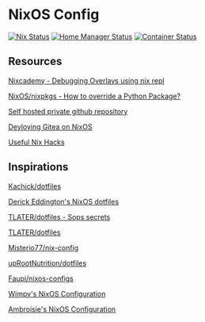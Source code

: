 # NixOS Config

[![Nix Status](https://github.com/Joaqim/dotfiles/actions/workflows/check.yml/badge.svg?branch=main)](https://github.com/Joaqim/dotfiles/actions/workflows/check.yml?query=branch%3Amain+)
[![Home Manager Status](https://github.com/Joaqim/dotfiles/actions/workflows/ci-home.yml/badge.svg?branch=main)](https://github.com/Joaqim/dotfiles/actions/workflows/ci-home.yml?query=branch%3Amain+)
[![Container Status](https://github.com/Joaqim/dotfiles/actions/workflows/container.yml/badge.svg?branch=main)](https://github.com/Joaqim/dotfiles/actions/workflows/container.yml?query=branch%3Amain+)

## Resources

[Nixcademy - Debugging Overlays using nix repl](https://nixcademy.com/posts/mastering-nixpkgs-overlays-techniques-and-best-practice/)

[NixOS/nixpkgs - How to override a Python Package?](https://github.com/NixOS/nixpkgs/blob/master/doc/languages-frameworks/python.section.md#how-to-override-a-python-package-how-to-override-a-python-package)

[Self hosted private github repository](https://ayats.org/blog/gitea-drone)

[Deyloying Gitea on NixOS](https://mcwhirter.com.au/craige/blog/2019/Deploying_Gitea_on_NixOS/)

[Useful Nix Hacks](http://www.chriswarbo.net/projects/nixos/useful_hacks.html)

## Inspirations

[Kachick/dotfiles](https://github.com/kachick/dotfiles)

[Derick Eddington's NixOS dotfiles](https://github.com/DerickEddington/nixos-config)

[TLATER/dotfiles - Sops secrets](https://github.com/TLATER/dotfiles/tree/e2432f2928ed2462852416dd54068f8c0c45dc6d#dotfiles)

[TLATER/dotfiles](https://github.com/TLATER/dotfiles)

[Misterio77/nix-config](https://github.com/Misterio77/nix-config)

[upRootNutrition/dotfiles](https://gitlab.com/upRootNutrition/dotfiles)

[Faupi/nixos-configs](https://github.com/Faupi/nixos-configs/tree/master)

[Wimpy's NixOS Configuration](https://github.com/wimpysworld/nix-config)

[Ambroisie's NixOS Configuration](https://github.com/ambroisie/nix-config)


